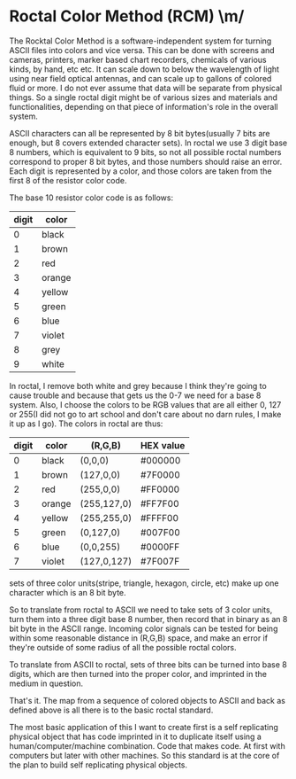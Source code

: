 # Roctal Color Method (RCM) \m/

The Rocktal Color Method is a software-independent system for turning ASCII files into colors and vice versa.  This can be done with screens and cameras, printers, marker based chart recorders, chemicals of various kinds, by hand, etc etc.  It can scale down to below the wavelength of light using near field optical antennas, and can scale up to gallons of colored fluid or more.  I do not ever assume that data will be separate from physical things.  So a single roctal digit might be of various sizes and materials and functionalities, depending on that piece of information's role in the overall system. 

ASCII characters can all be represented by 8 bit bytes(usually 7 bits are enough, but 8 covers extended character sets).  In roctal we use 3 digit base 8 numbers, which is equivalent to 9 bits, so not all possible roctal numbers correspond to proper 8 bit bytes, and those numbers should raise an error.  Each digit is represented by a color, and those colors are taken from the first 8 of the resistor color code.  

The base 10 resistor color code is as follows:

| digit | color |
| ------------ | ------------- |
| 0 | black  |
| 1 | brown  |
| 2 | red |
| 3 | orange |
| 4 | yellow|
| 5 | green|
| 6 | blue|
| 7 | violet|
| 8 | grey |
| 9 | white|

In roctal, I remove both white and grey because I think they're going to cause trouble and because that gets us the 0-7 we need for a base 8 system.  Also, I choose the colors to be RGB values that are all either 0, 127 or 255(I did not go to art school and don't care about no darn rules, I make it up as I go).  The colors in roctal are thus:

| digit | color | (R,G,B) | HEX value
| ------------ |------------- |  ----- | ---|
| 0 | black  |  (0,0,0) | #000000
| 1 | brown  | (127,0,0) | #7F0000
| 2 | red |		(255,0,0)| #FF0000
| 3 | orange | (255,127,0)|#FF7F00
| 4 | yellow|  (255,255,0)|#FFFF00 
| 5 | green|   (0,127,0) | #007F00
| 6 | blue|    (0,0,255) | #0000FF
| 7 | violet|   (127,0,127)| #7F007F

sets of three color units(stripe, triangle, hexagon, circle, etc) make up one character which is an 8 bit byte.  

So to translate from roctal to ASCII we need to take sets of 3 color units, turn them into a three digit base 8 number, then record that in binary as an 8 bit byte in the ASCII range.  Incoming color signals can be tested for being within some reasonable distance in (R,G,B) space, and make an error if they're outside of some radius of all the possible roctal colors. 

To translate from ASCII to roctal, sets of three bits can be turned into base 8 digits, which are then turned into the proper color, and imprinted in the medium in question.  

That's it.  The map from a sequence of colored objects to ASCII and back as defined above is all there is to the basic roctal standard.  

The most basic application of this I want to create first is a self replicating physical object that has code imprinted in it to duplicate itself using a human/computer/machine combination.  Code that makes code.  At first with computers but later with other machines.  So this standard is at the core of the plan to build self replicating physical objects. 




